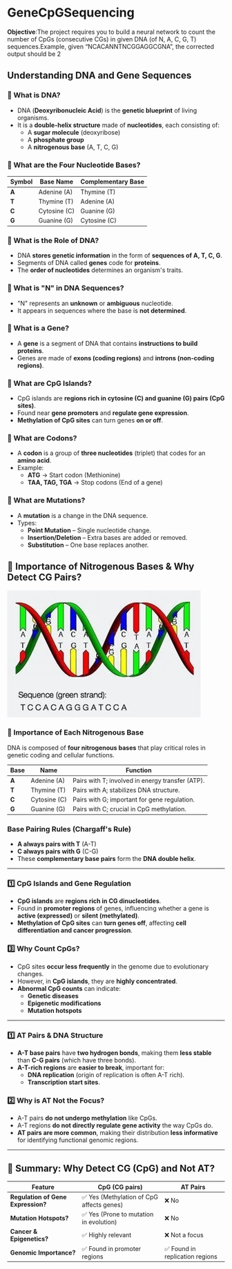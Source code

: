# GeneCpGSequencing

**Objective**:The project requires you to build a neural network to count the number of CpGs (consecutive CGs) in given DNA (of N, A, C, G, T) sequences.Example, given “NCACANNTNCGGAGGCGNA”, the corrected output should be 2

## **Understanding DNA and Gene Sequences**

### **🧬 What is DNA?**
- DNA (**Deoxyribonucleic Acid**) is the **genetic blueprint** of living organisms.
- It is a **double-helix structure** made of **nucleotides**, each consisting of:
  - A **sugar molecule** (deoxyribose)
  - A **phosphate group**
  - A **nitrogenous base** (A, T, C, G)

### **🧬 What are the Four Nucleotide Bases?**
| Symbol | Base Name        | Complementary Base |
|--------|----------------|-------------------|
| **A**  | Adenine (A)    | Thymine (T)       |
| **T**  | Thymine (T)    | Adenine (A)       |
| **C**  | Cytosine (C)   | Guanine (G)       |
| **G**  | Guanine (G)    | Cytosine (C)      |

### **🧬 What is the Role of DNA?**
- DNA **stores genetic information** in the form of **sequences of A, T, C, G**.
- Segments of DNA called **genes** code for **proteins**.
- The **order of nucleotides** determines an organism's traits.

### **🧬 What is "N" in DNA Sequences?**
- "N" represents an **unknown** or **ambiguous** nucleotide.
- It appears in sequences where the base is **not determined**.

### **🧬 What is a Gene?**
- A **gene** is a segment of DNA that contains **instructions to build proteins**.
- Genes are made of **exons (coding regions)** and **introns (non-coding regions)**.

### **🧬 What are CpG Islands?**
- CpG islands are **regions rich in cytosine (C) and guanine (G) pairs (CpG sites)**.
- Found near **gene promoters** and **regulate gene expression**.
- **Methylation of CpG sites** can turn genes **on or off**.

### **🧬 What are Codons?**
- A **codon** is a group of **three nucleotides** (triplet) that codes for an **amino acid**.
- Example:
  - **ATG** → Start codon (Methionine)
  - **TAA, TAG, TGA** → Stop codons (End of a gene)

### **🧬 What are Mutations?**
- A **mutation** is a change in the DNA sequence.
- Types:
  - **Point Mutation** – Single nucleotide change.
  - **Insertion/Deletion** – Extra bases are added or removed.
  - **Substitution** – One base replaces another.

## **🚀 Importance of Nitrogenous Bases & Why Detect CG Pairs?**

![alt text](assets/image.png)

### **🧬 Importance of Each Nitrogenous Base**
DNA is composed of **four nitrogenous bases** that play critical roles in genetic coding and cellular functions.

| **Base** | **Name**     | **Function** |
|----------|-------------|-------------|
| **A** | Adenine (A) | Pairs with T; involved in energy transfer (ATP). |
| **T** | Thymine (T) | Pairs with A; stabilizes DNA structure. |
| **C** | Cytosine (C) | Pairs with G; important for gene regulation. |
| **G** | Guanine (G) | Pairs with C; crucial in CpG methylation. |

### **Base Pairing Rules (Chargaff's Rule)**
- **A always pairs with T** (A-T)
- **C always pairs with G** (C-G)
- These **complementary base pairs** form the **DNA double helix**.

---

### **1️⃣ CpG Islands and Gene Regulation**
- **CpG islands** are **regions rich in CG dinucleotides**.
- Found in **promoter regions** of genes, influencing whether a gene is **active (expressed)** or **silent (methylated)**.
- **Methylation of CpG sites** can **turn genes off**, affecting **cell differentiation and cancer progression**.


### **3️⃣ Why Count CpGs?**
- CpG sites **occur less frequently** in the genome due to evolutionary changes.
- However, in **CpG islands**, they are **highly concentrated**.
- **Abnormal CpG counts** can indicate:
  - **Genetic diseases**
  - **Epigenetic modifications**
  - **Mutation hotspots**

---

### **1️⃣ AT Pairs & DNA Structure**
- **A-T base pairs** have **two hydrogen bonds**, making them **less stable** than **C-G pairs** (which have three bonds).
- **A-T-rich regions** are **easier to break**, important for:
  - **DNA replication** (origin of replication is often A-T rich).
  - **Transcription start sites**.

### **2️⃣ Why is AT Not the Focus?**
- A-T pairs **do not undergo methylation** like CpGs.
- A-T regions **do not directly regulate gene activity** the way CpGs do.
- **AT pairs are more common**, making their distribution **less informative** for identifying functional genomic regions.

---

## **🧬 Summary: Why Detect CG (CpG) and Not AT?**
| **Feature**  | **CpG (CG pairs)** | **AT Pairs** |
|-------------|------------------|-------------|
| **Regulation of Gene Expression?** | ✅ Yes (Methylation of CpG affects genes) | ❌ No |
| **Mutation Hotspots?** | ✅ Yes (Prone to mutation in evolution) | ❌ No |
| **Cancer & Epigenetics?** | ✅ Highly relevant | ❌ Not a focus |
| **Genomic Importance?** | ✅ Found in promoter regions | ✅ Found in replication regions |

